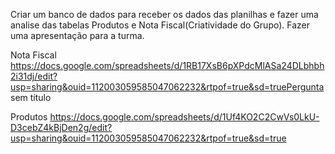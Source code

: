 Criar um banco de dados para receber os dados das planilhas  e fazer uma analise das tabelas Produtos e Nota Fiscal(Criatividade do Grupo). Fazer uma apresentação para a turma.  

Nota Fiscal
https://docs.google.com/spreadsheets/d/1RB17XsB6pXPdcMlASa24DLbhbh2i31dj/edit?usp=sharing&ouid=112003059585047062232&rtpof=true&sd=truePergunta sem título

Produtos
https://docs.google.com/spreadsheets/d/1Uf4KO2C2CwVs0LkU-D3cebZ4kBjDen2g/edit?usp=sharing&ouid=112003059585047062232&rtpof=true&sd=true